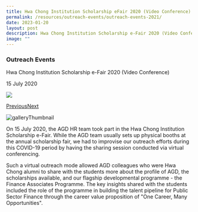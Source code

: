 ```yaml
---
title: Hwa Chong Institution Scholarship eFair 2020 (Video Conference)
permalink: /resources/outreach-events/outreach-events-2021/
date: 2023-01-20
layout: post
description: Hwa Chong Institution Scholarship e-Fair 2020 (Video Conference)
image: ""
---
```


### Outreach Events

Hwa Chong Institution Scholarship e-Fair 2020 (Video Conference)

15 July 2020

![](https://www.agd.gov.sg/images/default-source/default-album/hci-outreach-20205bf5c980601a4583b3f8e075c3b52b75.jpg?sfvrsn=2c72b9e_0)

[Previous](https://www.agd.gov.sg/news-and-events/selection/outreach-events--2020--hwa-chong-institution-scholarship-e-fair-2020-(video-conference)#detailGalleryCarousel)[Next](https://www.agd.gov.sg/news-and-events/selection/outreach-events--2020--hwa-chong-institution-scholarship-e-fair-2020-(video-conference)#detailGalleryCarousel)

![galleryThumbnail](https://www.agd.gov.sg/images/default-source/default-album/hci-outreach-20205bf5c980601a4583b3f8e075c3b52b75.jpg?sfvrsn=2c72b9e_0)

On 15 July 2020, the AGD HR team took part in the Hwa Chong Institution Scholarship e-Fair. While the AGD team usually sets up physical booths at the annual scholarship fair, we had to improvise our outreach efforts during this COVID-19 period by having the sharing session conducted via virtual conferencing.   
  
Such a virtual outreach mode allowed AGD colleagues who were Hwa Chong alumni to share with the students more about the profile of AGD, the scholarships available, and our flagship developmental programme - the Finance Associates Programme. The key insights shared with the students included the role of the programme in building the talent pipeline for Public Sector Finance through the career value proposition of "One Career, Many Opportunities".